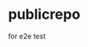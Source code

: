 # publicrepo
for e2e test






























































































































































































































































































































































































































































































































































































































































































































































































































































































































































































































































































































































































































































































































































































































































































































































































































































































































































































































































































































































































































































































































































































































































































































































































































































































































































































































































































































































































































































































































































































































































































































